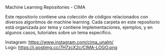 Machine Learning Repositories - CIMA

Este repositorio contiene una colección de códigos relacionados con diversos algoritmos de machine learning. Cada carpeta en este repositorio está organizada por tema y contiene implementaciones, ejemplos, y en algunos casos, tutoriales sobre un tema específico.





Instagram:
https://www.instagram.com/cima_unalm/  
Logo:
https://i.postimg.cc/7H7zcX2c/CIMA-LOGO.png
